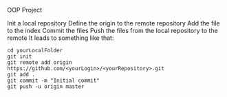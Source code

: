 OOP Project


Init a local repository
Define the origin to the remote repository
Add the file to the index
Commit the files
Push the files from the local repository to the remote
It leads to something like that:

```
cd yourLocalFolder
git init
git remote add origin https://github.com/<yourLogin>/<yourRepository>.git
git add .
git commit -m "Initial commit"
git push -u origin master
```
